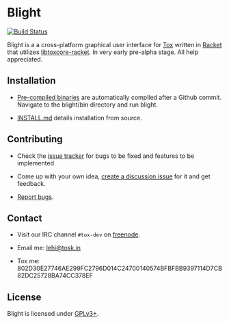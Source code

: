 Blight
======
[![Build Status](http://jenkins.tox.im/job/Blight-Debian/badge/icon)](http://jenkins.tox.im/job/Blight-Debian/)

Blight is a a cross-platform graphical user interface for [Tox](https://github.com/irungentoo/ProjectTox-Core) written in [Racket](http://racket-lang.org/) that utilizes [libtoxcore-racket](https://github.com/lehitoskin/libtoxcore-racket).
In very early pre-alpha stage. All help appreciated.


## Installation

- [Pre-compiled binaries](http://jenkins.tox.im/job/Blight-Debian/lastSuccessfulBuild/artifact/blight-latest-linux-amd64.tar) are automatically compiled after a Github commit. Navigate to the blight/bin directory and run blight.

- [INSTALL.md](INSTALL.md) details installation from source.

## Contributing

- Check the [issue tracker](https://github.com/lehitoskin/Blight/issues?direction=desc&sort=created&state=open) for bugs to be fixed and features to be implemented

- Come up with your own idea, [create a discussion issue](https://github.com/lehitoskin/blight/issues/new) for it and get feedback.

- [Report bugs](https://github.com/lehitoskin/blight/issues/new).

## Contact

- Visit our IRC channel `#tox-dev` on [freenode](http://freenode.net/).

- Email me: [lehi@tosk.in](mailto:lehi@tosk.in)

- Tox me: 802D30E27746AE299FC2796D014C24700140574BFBFBB9397114D7CB82DC25728BA74CC378EF

## License

Blight is licensed under [GPLv3+](LICENSE).
